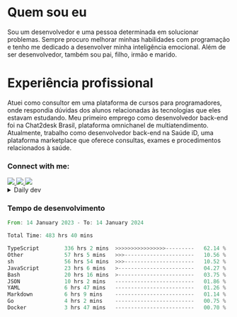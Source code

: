 # Quem sou eu
Sou um desenvolvedor e uma pessoa determinada em solucionar problemas. Sempre procuro melhorar minhas habilidades com programação e tenho me dedicado a desenvolver minha inteligência emocional. Além de ser desenvolvedor, também sou pai, filho, irmão e marido.

# Experiência profissional
Atuei como consultor em uma plataforma de cursos para programadores, onde respondia dúvidas dos alunos relacionadas às tecnologias que eles estavam estudando.
Meu primeiro emprego como desenvolvedor back-end foi na Chat2desk Brasil, plataforma omnichanel de multiatendimento.
Atualmente, trabalho como desenvolvedor back-end na Saúde iD, uma plataforma marketplace que oferece consultas, exames e procedimentos relacionados à saúde.

### Connect with me:
<a href="https://www.linkedin.com/in/theusmoreira" target="_blank" >
<img src="https://img.shields.io/badge/linkedin-%230077B5.svg?&style=for-the-badge&logo=linkedin&logoColor=white ">
</a>
<a href="https://www.instagram.com/matheus.s.moreira/" target="_blank">
<img src="https://img.shields.io/badge/instagram-%23E4405F.svg?&style=for-the-badge&logo=instagram&logoColor=white">
</a>
<a href="mailto:matheussm301@gmail.com"  target="_blank">
<img src="https://img.shields.io/badge/gmail-%23E4405F.svg?&style=for-the-badge&logo=gmail&logoColor=white">
</a>


<details>
  <summary>Daily dev </summary>
<p>
  <a href="https://app.daily.dev/matheussantos"><img src="https://github.com/matheus-santos-moreira/matheus-santos-moreira/blob/master/devcard.svg" width="200" alt="Matheus Santos's Dev Card"/></a>
 </p>
</details>

<h3>Tempo de desenvolvimento</h3>

<!--START_SECTION:waka-->

```rust
From: 14 January 2023 - To: 14 January 2024

Total Time: 483 hrs 40 mins

TypeScript        336 hrs 2 mins  >>>>>>>>>>>>>>>>---------   62.14 %
Other             57 hrs 5 mins   >>>----------------------   10.56 %
sh                56 hrs 54 mins  >>>----------------------   10.52 %
JavaScript        23 hrs 6 mins   >------------------------   04.27 %
Bash              20 hrs 16 mins  >------------------------   03.75 %
JSON              10 hrs 2 mins   -------------------------   01.86 %
YAML              6 hrs 47 mins   -------------------------   01.26 %
Markdown          6 hrs 9 mins    -------------------------   01.14 %
Go                4 hrs 2 mins    -------------------------   00.75 %
Docker            3 hrs 47 mins   -------------------------   00.70 %
```

<!--END_SECTION:waka-->
